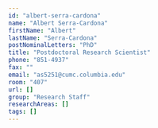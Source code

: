 ```yaml
---
id: "albert-serra-cardona"
name: "Albert Serra-Cardona"
firstName: "Albert"
lastName: "Serra-Cardona"
postNominalLetters: "PhD"
title: "Postdoctoral Research Scientist"
phone: "851-4937"
fax: ""
email: "as5251@cumc.columbia.edu"
room: "407"
url: []
group: "Research Staff"
researchAreas: []
tags: []
---
```

